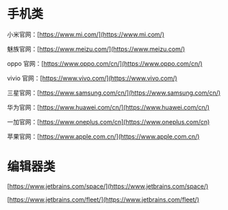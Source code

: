 # 手机类

小米官网：[https://www.mi.com/](https://www.mi.com/)

魅族官网：[https://www.meizu.com/](https://www.meizu.com/)

oppo 官网：[https://www.oppo.com/cn/](https://www.oppo.com/cn/)

vivio 官网：[https://www.vivo.com/](https://www.vivo.com/)

三星官网：[https://www.samsung.com/cn/](https://www.samsung.com/cn/)

华为官网：[https://www.huawei.com/cn/](https://www.huawei.com/cn/)

一加官网：[https://www.oneplus.com/cn](https://www.oneplus.com/cn)

苹果官网：[https://www.apple.com.cn/](https://www.apple.com.cn/)

# 编辑器类

[https://www.jetbrains.com/space/](https://www.jetbrains.com/space/)

[https://www.jetbrains.com/fleet/](https://www.jetbrains.com/fleet/)
